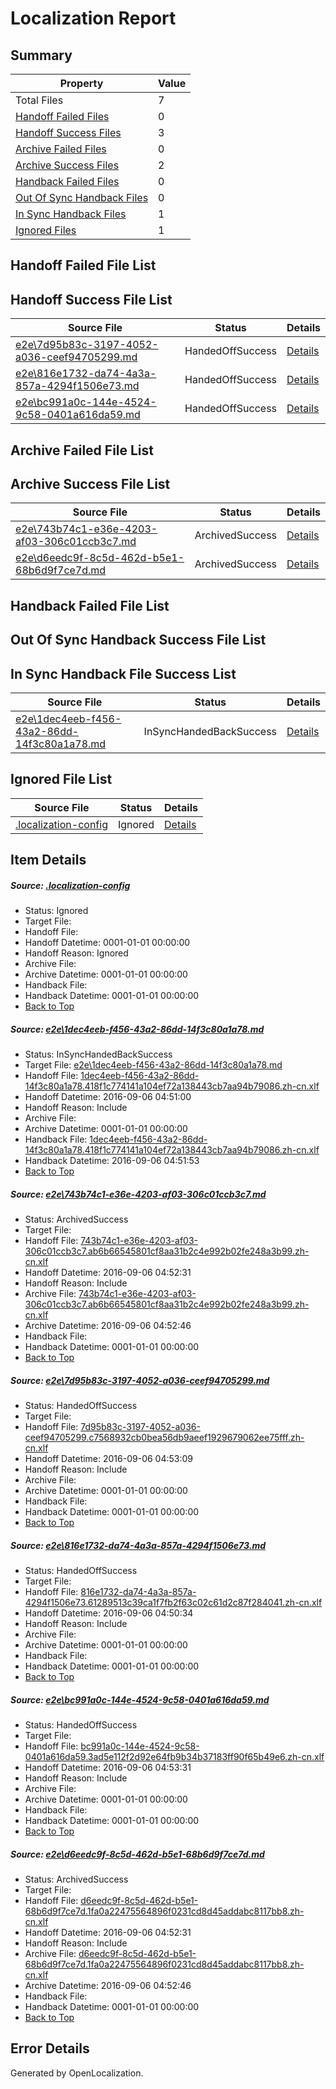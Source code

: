 # <a name='report-top'></a> Localization Report

## Summary
 Property | Value 
 -------- | ----- 
 Total Files | 7
[ Handoff Failed Files ](#handoff-failed-list)| 0
[ Handoff Success Files ](#handoff-success-list)| 3
[ Archive Failed Files ](#archive-failed-list)| 0
[ Archive Success Files ](#archive-success-list)| 2
[ Handback Failed Files ](#handback-failed-list)| 0
[ Out Of Sync Handback Files ](#outofsync-handback-success-list)| 0
[ In Sync Handback Files ](#insync-handback-success-list)| 1
[ Ignored Files ](#ignored-list)| 1

## <a name='handoff-failed-list'></a> Handoff Failed File List

## <a name='handoff-success-list'></a> Handoff Success File List
 Source File | Status | Details 
 ----------- | ------ | ------- 
 [e2e\7d95b83c-3197-4052-a036-ceef94705299.md](https://github.com/OpenLocalizationTestOrg/ol-test0/blob/ece7dc1aa966d2271437d63854244f448292e4a8/e2e/7d95b83c-3197-4052-a036-ceef94705299.md) | HandedOffSuccess | [Details](#c97853bfb57185822b4fe9be9f4c662e921c5a4e3)
 [e2e\816e1732-da74-4a3a-857a-4294f1506e73.md](https://github.com/OpenLocalizationTestOrg/ol-test0/blob/5f23bfbc752965a419acc9d90cbc4fe525725b18/e2e/816e1732-da74-4a3a-857a-4294f1506e73.md) | HandedOffSuccess | [Details](#5ffaecfd7674aa1af53471a30c6299b322c7dbdc4)
 [e2e\bc991a0c-144e-4524-9c58-0401a616da59.md](https://github.com/OpenLocalizationTestOrg/ol-test0/blob/c7b068a70cf1ab4f4a7e8f79642fe238059fd419/e2e/bc991a0c-144e-4524-9c58-0401a616da59.md) | HandedOffSuccess | [Details](#bdea5ad1738e72173f251f980ce4084d685155815)

## <a name='archive-failed-list'></a> Archive Failed File List

## <a name='archive-success-list'></a> Archive Success File List
 Source File | Status | Details 
 ----------- | ------ | ------- 
 [e2e\743b74c1-e36e-4203-af03-306c01ccb3c7.md](https://github.com/OpenLocalizationTestOrg/ol-test0/blob/3e6edef3c1a71f1a6c0791170272b9f86f702a8a/e2e/743b74c1-e36e-4203-af03-306c01ccb3c7.md) | ArchivedSuccess | [Details](#3189a28273bff9efc3624e9d077762a92621e60d2)
 [e2e\d6eedc9f-8c5d-462d-b5e1-68b6d9f7ce7d.md](https://github.com/OpenLocalizationTestOrg/ol-test0/blob/3e6edef3c1a71f1a6c0791170272b9f86f702a8a/e2e/d6eedc9f-8c5d-462d-b5e1-68b6d9f7ce7d.md) | ArchivedSuccess | [Details](#cd599852571bee6e7ec33e8d34c652fd0758562b6)

## <a name='handback-failed-list'></a> Handback Failed File List

## <a name='outofsync-handback-success-list'></a> Out Of Sync Handback Success File List

## <a name='insync-handback-success-list'></a> In Sync Handback File Success List
 Source File | Status | Details 
 ----------- | ------ | ------- 
 [e2e\1dec4eeb-f456-43a2-86dd-14f3c80a1a78.md](https://github.com/OpenLocalizationTestOrg/ol-test0/blob/88a8727e0523cf572070ba8bf2d28335a87e4f40/e2e/1dec4eeb-f456-43a2-86dd-14f3c80a1a78.md) | InSyncHandedBackSuccess | [Details](#c45ceb128ef550ec2a9e19c33bc6bde6605fd9a21)

## <a name='ignored-list'></a> Ignored File List
 Source File | Status | Details 
 ----------- | ------ | ------- 
 [.localization-config](https://github.com/OpenLocalizationTestOrg/ol-test0/blob/c7b068a70cf1ab4f4a7e8f79642fe238059fd419/.localization-config) | Ignored | [Details](#3d4f252ac210baf56311d7e97dcc2db10974dbd20)

## Item Details
##### <a name='3d4f252ac210baf56311d7e97dcc2db10974dbd20'></a> Source: [.localization-config](https://github.com/OpenLocalizationTestOrg/ol-test0/blob/c7b068a70cf1ab4f4a7e8f79642fe238059fd419/.localization-config)
* Status: Ignored
* Target File: 
* Handoff File: 
* Handoff Datetime: 0001-01-01 00:00:00
* Handoff Reason: Ignored
* Archive File: 
* Archive Datetime: 0001-01-01 00:00:00
* Handback File: 
* Handback Datetime: 0001-01-01 00:00:00
* [Back to Top](#report-top)

##### <a name='c45ceb128ef550ec2a9e19c33bc6bde6605fd9a21'></a> Source: [e2e\1dec4eeb-f456-43a2-86dd-14f3c80a1a78.md](https://github.com/OpenLocalizationTestOrg/ol-test0/blob/88a8727e0523cf572070ba8bf2d28335a87e4f40/e2e/1dec4eeb-f456-43a2-86dd-14f3c80a1a78.md)
* Status: InSyncHandedBackSuccess
* Target File: [e2e\1dec4eeb-f456-43a2-86dd-14f3c80a1a78.md](https://github.com/OpenLocalizationTestOrg/ol-test0-zhcn/blob/c437ea45bdc591430e573937569e28b3727245cf/e2e/1dec4eeb-f456-43a2-86dd-14f3c80a1a78.md)
* Handoff File: [1dec4eeb-f456-43a2-86dd-14f3c80a1a78.418f1c774141a104ef72a138443cb7aa94b79086.zh-cn.xlf](https://github.com/OpenLocalizationTestOrg/ol-test0-handoff/blob/b640d132363aeb485bd2ea56e82097d45a174419/ol-handoff/OpenLocalizationTestOrg/ol-test0-zhcn/ci/ht/1dec4eeb-f456-43a2-86dd-14f3c80a1a78.418f1c774141a104ef72a138443cb7aa94b79086.zh-cn.xlf)
* Handoff Datetime: 2016-09-06 04:51:00
* Handoff Reason: Include
* Archive File: 
* Archive Datetime: 0001-01-01 00:00:00
* Handback File: [1dec4eeb-f456-43a2-86dd-14f3c80a1a78.418f1c774141a104ef72a138443cb7aa94b79086.zh-cn.xlf](https://github.com/OpenLocalizationTestOrg/ol-test0-handback/blob/b5c458969de64166672194165d2e2d2e2ae974b1/ol-handback/OpenLocalizationTestOrg/ol-test0-zhcn/ci/ht/1dec4eeb-f456-43a2-86dd-14f3c80a1a78.418f1c774141a104ef72a138443cb7aa94b79086.zh-cn.xlf)
* Handback Datetime: 2016-09-06 04:51:53
* [Back to Top](#report-top)

##### <a name='3189a28273bff9efc3624e9d077762a92621e60d2'></a> Source: [e2e\743b74c1-e36e-4203-af03-306c01ccb3c7.md](https://github.com/OpenLocalizationTestOrg/ol-test0/blob/3e6edef3c1a71f1a6c0791170272b9f86f702a8a/e2e/743b74c1-e36e-4203-af03-306c01ccb3c7.md)
* Status: ArchivedSuccess
* Target File: 
* Handoff File: [743b74c1-e36e-4203-af03-306c01ccb3c7.ab6b66545801cf8aa31b2c4e992b02fe248a3b99.zh-cn.xlf](https://github.com/OpenLocalizationTestOrg/ol-test0-handoff/blob/3b7666523e74385316ca4656da3f249055cd6164/ol-handoff/OpenLocalizationTestOrg/ol-test0-zhcn/ci/ht/743b74c1-e36e-4203-af03-306c01ccb3c7.ab6b66545801cf8aa31b2c4e992b02fe248a3b99.zh-cn.xlf)
* Handoff Datetime: 2016-09-06 04:52:31
* Handoff Reason: Include
* Archive File: [743b74c1-e36e-4203-af03-306c01ccb3c7.ab6b66545801cf8aa31b2c4e992b02fe248a3b99.zh-cn.xlf](https://github.com/OpenLocalizationTestOrg/ol-test0-handoff/blob/e68b138e1dd72806410b020b53e5bb2532a5f3b6/ol-archive/OpenLocalizationTestOrg/ol-test0-zhcn/ci/ht/743b74c1-e36e-4203-af03-306c01ccb3c7.ab6b66545801cf8aa31b2c4e992b02fe248a3b99.zh-cn.xlf)
* Archive Datetime: 2016-09-06 04:52:46
* Handback File: 
* Handback Datetime: 0001-01-01 00:00:00
* [Back to Top](#report-top)

##### <a name='c97853bfb57185822b4fe9be9f4c662e921c5a4e3'></a> Source: [e2e\7d95b83c-3197-4052-a036-ceef94705299.md](https://github.com/OpenLocalizationTestOrg/ol-test0/blob/ece7dc1aa966d2271437d63854244f448292e4a8/e2e/7d95b83c-3197-4052-a036-ceef94705299.md)
* Status: HandedOffSuccess
* Target File: 
* Handoff File: [7d95b83c-3197-4052-a036-ceef94705299.c7568932cb0bea56db9aeef1929679062ee75fff.zh-cn.xlf](https://github.com/OpenLocalizationTestOrg/ol-test0-handoff/blob/a3d9b3c9179abdf7b1848798a040efca78c5d431/ol-handoff/OpenLocalizationTestOrg/ol-test0-zhcn/ci/ht/7d95b83c-3197-4052-a036-ceef94705299.c7568932cb0bea56db9aeef1929679062ee75fff.zh-cn.xlf)
* Handoff Datetime: 2016-09-06 04:53:09
* Handoff Reason: Include
* Archive File: 
* Archive Datetime: 0001-01-01 00:00:00
* Handback File: 
* Handback Datetime: 0001-01-01 00:00:00
* [Back to Top](#report-top)

##### <a name='5ffaecfd7674aa1af53471a30c6299b322c7dbdc4'></a> Source: [e2e\816e1732-da74-4a3a-857a-4294f1506e73.md](https://github.com/OpenLocalizationTestOrg/ol-test0/blob/5f23bfbc752965a419acc9d90cbc4fe525725b18/e2e/816e1732-da74-4a3a-857a-4294f1506e73.md)
* Status: HandedOffSuccess
* Target File: 
* Handoff File: [816e1732-da74-4a3a-857a-4294f1506e73.61289513c39ca1f7fb2f63c02c61d2c87f284041.zh-cn.xlf](https://github.com/OpenLocalizationTestOrg/ol-test0-handoff/blob/1749491edea044ce9c3c2528771af21062000f9a/ol-handoff/OpenLocalizationTestOrg/ol-test0-zhcn/ci/ht/816e1732-da74-4a3a-857a-4294f1506e73.61289513c39ca1f7fb2f63c02c61d2c87f284041.zh-cn.xlf)
* Handoff Datetime: 2016-09-06 04:50:34
* Handoff Reason: Include
* Archive File: 
* Archive Datetime: 0001-01-01 00:00:00
* Handback File: 
* Handback Datetime: 0001-01-01 00:00:00
* [Back to Top](#report-top)

##### <a name='bdea5ad1738e72173f251f980ce4084d685155815'></a> Source: [e2e\bc991a0c-144e-4524-9c58-0401a616da59.md](https://github.com/OpenLocalizationTestOrg/ol-test0/blob/c7b068a70cf1ab4f4a7e8f79642fe238059fd419/e2e/bc991a0c-144e-4524-9c58-0401a616da59.md)
* Status: HandedOffSuccess
* Target File: 
* Handoff File: [bc991a0c-144e-4524-9c58-0401a616da59.3ad5e112f2d92e64fb9b34b37183ff90f65b49e6.zh-cn.xlf](https://github.com/OpenLocalizationTestOrg/ol-test0-handoff/blob/10ba2040a6572aaa063e408178c5c5609de1e495/ol-handoff/OpenLocalizationTestOrg/ol-test0-zhcn/ci/ht/bc991a0c-144e-4524-9c58-0401a616da59.3ad5e112f2d92e64fb9b34b37183ff90f65b49e6.zh-cn.xlf)
* Handoff Datetime: 2016-09-06 04:53:31
* Handoff Reason: Include
* Archive File: 
* Archive Datetime: 0001-01-01 00:00:00
* Handback File: 
* Handback Datetime: 0001-01-01 00:00:00
* [Back to Top](#report-top)

##### <a name='cd599852571bee6e7ec33e8d34c652fd0758562b6'></a> Source: [e2e\d6eedc9f-8c5d-462d-b5e1-68b6d9f7ce7d.md](https://github.com/OpenLocalizationTestOrg/ol-test0/blob/3e6edef3c1a71f1a6c0791170272b9f86f702a8a/e2e/d6eedc9f-8c5d-462d-b5e1-68b6d9f7ce7d.md)
* Status: ArchivedSuccess
* Target File: 
* Handoff File: [d6eedc9f-8c5d-462d-b5e1-68b6d9f7ce7d.1fa0a22475564896f0231cd8d45addabc8117bb8.zh-cn.xlf](https://github.com/OpenLocalizationTestOrg/ol-test0-handoff/blob/3b7666523e74385316ca4656da3f249055cd6164/ol-handoff/OpenLocalizationTestOrg/ol-test0-zhcn/ci/ht/d6eedc9f-8c5d-462d-b5e1-68b6d9f7ce7d.1fa0a22475564896f0231cd8d45addabc8117bb8.zh-cn.xlf)
* Handoff Datetime: 2016-09-06 04:52:31
* Handoff Reason: Include
* Archive File: [d6eedc9f-8c5d-462d-b5e1-68b6d9f7ce7d.1fa0a22475564896f0231cd8d45addabc8117bb8.zh-cn.xlf](https://github.com/OpenLocalizationTestOrg/ol-test0-handoff/blob/e68b138e1dd72806410b020b53e5bb2532a5f3b6/ol-archive/OpenLocalizationTestOrg/ol-test0-zhcn/ci/ht/d6eedc9f-8c5d-462d-b5e1-68b6d9f7ce7d.1fa0a22475564896f0231cd8d45addabc8117bb8.zh-cn.xlf)
* Archive Datetime: 2016-09-06 04:52:46
* Handback File: 
* Handback Datetime: 0001-01-01 00:00:00
* [Back to Top](#report-top)


## Error Details

Generated by OpenLocalization.
